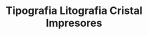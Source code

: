 ---
title: "Tipografia Litografia Cristal Impresores"
url: /duitama/tipografia-litografia-cristal-impresores/
shop: Kopieren
---